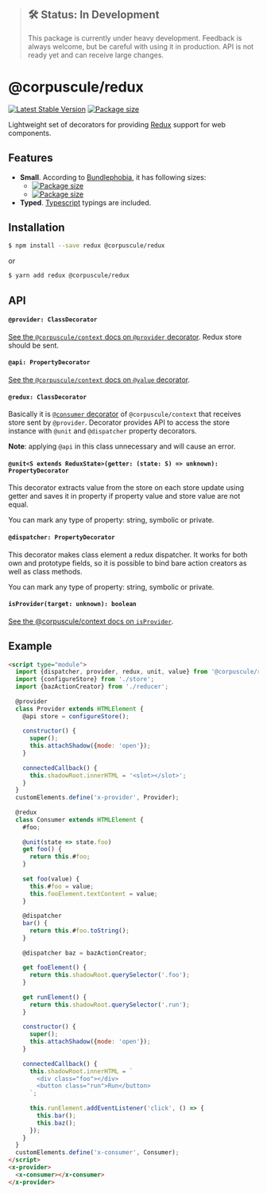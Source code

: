 > ## 🛠 Status: In Development
> This package is currently under heavy development. Feedback is always welcome, but be careful with
using it in production. API is not ready yet and can receive large changes.

# @corpuscule/redux
[![Latest Stable Version](https://img.shields.io/npm/v/@corpuscule/redux.svg)](https://www.npmjs.com/package/@corpuscule/redux)
[![Package size](https://badgen.net/bundlephobia/minzip/@corpuscule/redux)](https://bundlephobia.com/result?p=@corpuscule/redux)

Lightweight set of decorators for providing [Redux](https://redux.js.org/) support for web
components. 

## Features
* **Small**. According to [Bundlephobia](https://bundlephobia.com), it has following sizes:
  * [![Package size](https://badgen.net/bundlephobia/min/@corpuscule/redux)](https://bundlephobia.com/result?p=@corpuscule/redux)
  * [![Package size](https://badgen.net/bundlephobia/minzip/@corpuscule/redux)](https://bundlephobia.com/result?p=@corpuscule/redux)
* **Typed**. [Typescript](http://www.typescriptlang.org/) typings are included.

## Installation
```bash
$ npm install --save redux @corpuscule/redux
``` 
or
```bash
$ yarn add redux @corpuscule/redux
```

## API
#### `@provider: ClassDecorator`
[See the `@corpuscule/context` docs on `@provider` decorator](../context/README.md#provider-classdecorator).
Redux store should be sent.

#### `@api: PropertyDecorator`
[See the `@corpuscule/context` docs on `@value` decorator](../context/README.md#value-propertydecorator).

#### `@redux: ClassDecorator`
Basically it is [`@consumer` decorator](../context/README.md#consumer-classdecorator) of
`@corpuscule/context` that receives store sent by `@provider`. Decorator provides API to access the
store instance with `@unit` and `@dispatcher` property decorators.

**Note**: applying `@api` in this class unnecessary and will cause an error.

#### `@unit<S extends ReduxState>(getter: (state: S) => unknown): PropertyDecorator`
This decorator extracts value from the store on each store update using getter and saves it in
property if property value and store value are not equal.

You can mark any type of property: string, symbolic or private.

#### `@dispatcher: PropertyDecorator`
This decorator makes class element a redux dispatcher. It works for both own and prototype
fields, so it is possible to bind bare action creators as well as class methods.

You can mark any type of property: string, symbolic or private.

#### `isProvider(target: unknown): boolean`
[See the @corpuscule/context docs on `isProvider`](../context/README.md#isprovider-target-unknown--boolean).

## Example
```html
<script type="module">
  import {dispatcher, provider, redux, unit, value} from '@corpuscule/redux';
  import {configureStore} from './store';
  import {bazActionCreator} from './reducer';
  
  @provider
  class Provider extends HTMLElement {
    @api store = configureStore();
    
    constructor() {
      super();
      this.attachShadow({mode: 'open'});
    }
    
    connectedCallback() {
      this.shadowRoot.innerHTML = '<slot></slot>';
    }
  }
  customElements.define('x-provider', Provider);
  
  @redux
  class Consumer extends HTMLElement {
    #foo;
    
    @unit(state => state.foo) 
    get foo() {
      return this.#foo; 
    }
    
    set foo(value) {
      this.#foo = value;
      this.fooElement.textContent = value;
    }
    
    @dispatcher
    bar() {
      return this.#foo.toString();
    }
    
    @dispatcher baz = bazActionCreator;
   
    get fooElement() {
      return this.shadowRoot.querySelector('.foo');
    }
    
    get runElement() {
      return this.shadowRoot.querySelector('.run');
    }
    
    constructor() {
      super();
      this.attachShadow({mode: 'open'});
    }
    
    connectedCallback() {
      this.shadowRoot.innerHTML = `
        <div class="foo"></div>
        <button class="run">Run</button>
      `;
      
      this.runElement.addEventListener('click', () => {
        this.bar();
        this.baz();
      });
    }
  }
  customElements.define('x-consumer', Consumer);
</script>
<x-provider>
  <x-consumer></x-consumer>
</x-provider>
```